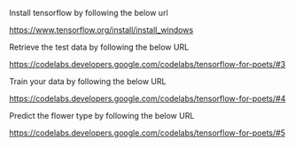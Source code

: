 Install tensorflow by following the below url

https://www.tensorflow.org/install/install_windows

Retrieve the test data by following the below URL

https://codelabs.developers.google.com/codelabs/tensorflow-for-poets/#3

Train your data by following the below URL

https://codelabs.developers.google.com/codelabs/tensorflow-for-poets/#4

Predict the flower type by following the below URL

https://codelabs.developers.google.com/codelabs/tensorflow-for-poets/#5